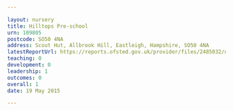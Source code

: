```yaml
---

layout: nursery
title: Hilltops Pre-school
urn: 109805
postcode: SO50 4NA
address: Scout Hut, Allbrook Hill, Eastleigh, Hampshire, SO50 4NA
latestReportUrl: https://reports.ofsted.gov.uk/provider/files/2485032/urn/109805.pdf
teaching: 0
development: 0
leadership: 1
outcomes: 0
overall: 1
date: 19 May 2015

---
```

